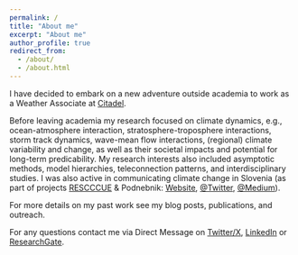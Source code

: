 ```yaml
---
permalink: /
title: "About me"
excerpt: "About me"
author_profile: true
redirect_from: 
  - /about/
  - /about.html
---
```


I have decided to embark on a new adventure outside academia to work as a Weather Associate at <a href="https://www.citadel.com">Citadel</a>.

Before leaving academia my research focused on climate dynamics, e.g., ocean-atmosphere interaction, stratosphere-troposphere interactions, storm track dynamics, wave-mean flow interactions, (regional) climate variability and change, as well as their societal impacts and potential for long-term predicability. My research interests also included asymptotic methods, model hierarchies, teleconnection patterns, and interdisciplinary studies. I was also active in communicating climate change in Slovenia (as part of projects <a href="https://drive.google.com/file/d/14kKhqvhMYvILBhosecHA4HwMZpYnX338/view">RESCCCUE</a> & Podnebnik: <a href="https://podnebnik.org/en/">Website</a>, <a href="https://twitter.com/podnebnik">@Twitter</a>, <a href="https://medium.com/podnebnik">@Medium</a>).

For more details on my past work see my blog posts, publications, and outreach. 

For any questions contact me via Direct Message on <a href="https://twitter.com/LBoljka">Twitter/X</a>, <a href="https://www.linkedin.com/in/lina-boljka-2b068483/">LinkedIn</a> or <a href="https://www.researchgate.net/profile/Lina-Boljka">ResearchGate</a>. 


